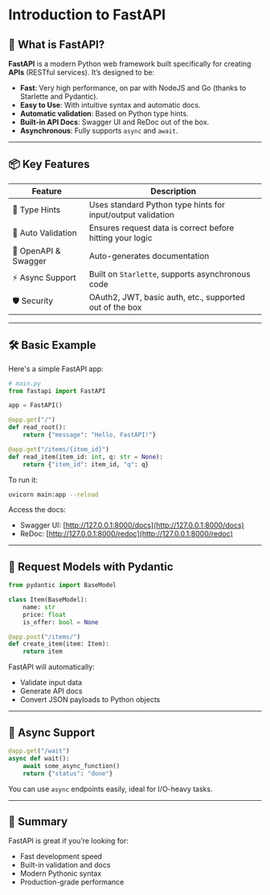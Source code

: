 # Introduction to FastAPI

## 🚀 What is FastAPI?

**FastAPI** is a modern Python web framework built specifically for creating **APIs** (RESTful services). It’s designed to be:

- **Fast**: Very high performance, on par with NodeJS and Go (thanks to Starlette and Pydantic).
- **Easy to Use**: With intuitive syntax and automatic docs.
- **Automatic validation**: Based on Python type hints.
- **Built-in API Docs**: Swagger UI and ReDoc out of the box.
- **Asynchronous**: Fully supports `async` and `await`.

---

## 📦 Key Features

| Feature | Description |
|--------|-------------|
| 🔧 Type Hints | Uses standard Python type hints for input/output validation |
| 🧪 Auto Validation | Ensures request data is correct before hitting your logic |
| 📃 OpenAPI & Swagger | Auto-generates documentation |
| ⚡ Async Support | Built on `Starlette`, supports asynchronous code |
| 🛡️ Security | OAuth2, JWT, basic auth, etc., supported out of the box |

---

## 🛠 Basic Example

Here's a simple FastAPI app:

```python
# main.py
from fastapi import FastAPI

app = FastAPI()

@app.get("/")
def read_root():
    return {"message": "Hello, FastAPI!"}

@app.get("/items/{item_id}")
def read_item(item_id: int, q: str = None):
    return {"item_id": item_id, "q": q}
```

To run it:

```bash
uvicorn main:app --reload
```

Access the docs:

- Swagger UI: [http://127.0.0.1:8000/docs](http://127.0.0.1:8000/docs)
- ReDoc: [http://127.0.0.1:8000/redoc](http://127.0.0.1:8000/redoc)

---

## 🧬 Request Models with Pydantic

```python
from pydantic import BaseModel

class Item(BaseModel):
    name: str
    price: float
    is_offer: bool = None

@app.post("/items/")
def create_item(item: Item):
    return item
```

FastAPI will automatically:
- Validate input data
- Generate API docs
- Convert JSON payloads to Python objects

---

## 🧵 Async Support

```python
@app.get("/wait")
async def wait():
    await some_async_function()
    return {"status": "done"}
```

You can use `async` endpoints easily, ideal for I/O-heavy tasks.

---

## 📄 Summary

FastAPI is great if you’re looking for:
- Fast development speed
- Built-in validation and docs
- Modern Pythonic syntax
- Production-grade performance